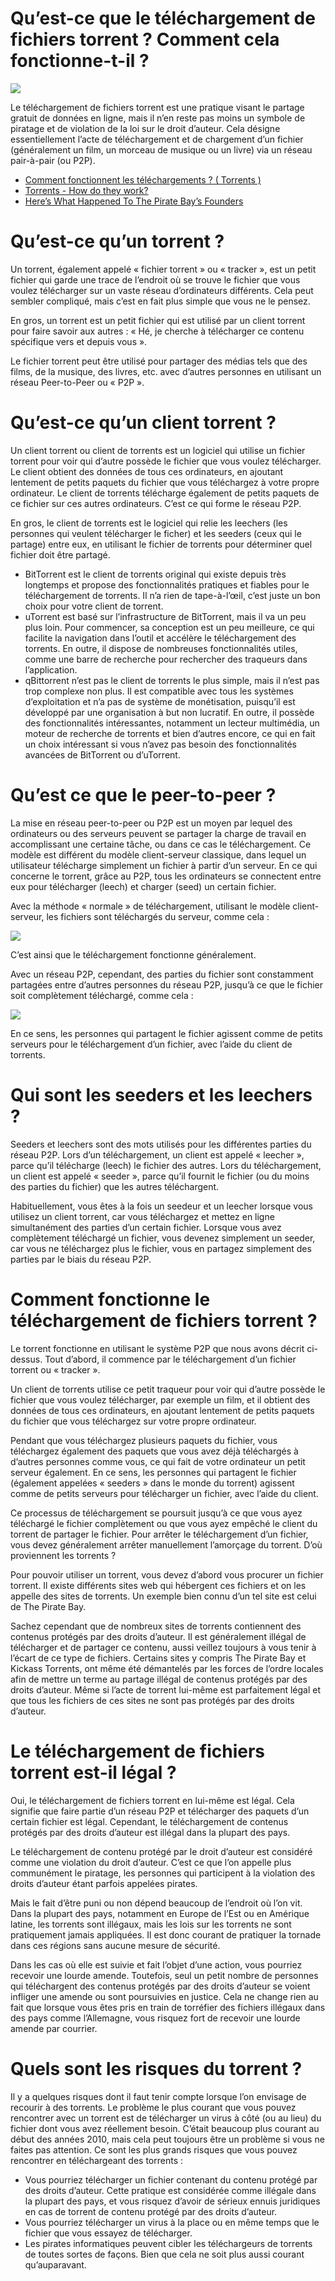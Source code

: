 # Qu’est-ce que le téléchargement de fichiers torrent ? Comment cela fonctionne-t-il ?

![](https://vpnoverview.com/wp-content/uploads/what-is-torrenting-featured-1024x512.png)

Le téléchargement de fichiers torrent est une pratique visant le partage gratuit de données en ligne, mais il n’en reste pas moins un symbole de piratage et de violation de la loi sur le droit d’auteur. Cela désigne essentiellement l’acte de téléchargement et de chargement d’un fichier (généralement un film, un morceau de musique ou un livre) via un réseau pair-à-pair (ou P2P).

- [Comment fonctionnent les téléchargements ? ( Torrents )](https://youtu.be/6rs7veukA8s)
- [Torrents - How do they work?](https://youtu.be/0H7yhTaG2FM)
- [Here’s What Happened To The Pirate Bay’s Founders](https://youtu.be/BR_v5xl4Jnw)

# Qu’est-ce qu’un torrent ?

Un torrent, également appelé « fichier torrent » ou « tracker », est un petit fichier qui garde une trace de l’endroit où se trouve le fichier que vous voulez télécharger sur un vaste réseau d’ordinateurs différents. Cela peut sembler compliqué, mais c’est en fait plus simple que vous ne le pensez.

En gros, un torrent est un petit fichier qui est utilisé par un client torrent pour faire savoir aux autres : « Hé, je cherche à télécharger ce contenu spécifique vers et depuis vous ».

Le fichier torrent peut être utilisé pour partager des médias tels que des films, de la musique, des livres, etc. avec d’autres personnes en utilisant un réseau Peer-to-Peer ou « P2P ».

# Qu’est-ce qu’un client torrent ?

Un client torrent ou client de torrents est un logiciel qui utilise un fichier torrent pour voir qui d’autre possède le fichier que vous voulez télécharger. Le client obtient des données de tous ces ordinateurs, en ajoutant lentement de petits paquets du fichier que vous téléchargez à votre propre ordinateur. Le client de torrents télécharge également de petits paquets de ce fichier sur ces autres ordinateurs. C’est ce qui forme le réseau P2P.

En gros, le client de torrents est le logiciel qui relie les leechers (les personnes qui veulent télécharger le ficher) et les seeders (ceux qui le partage) entre eux, en utilisant le fichier de torrents pour déterminer quel fichier doit être partagé.

- BitTorrent est le client de torrents original qui existe depuis très longtemps et propose des fonctionnalités pratiques et fiables pour le téléchargement de torrents. Il n’a rien de tape-à-l’œil, c’est juste un bon choix pour votre client de torrent.
- uTorrent est basé sur l’infrastructure de BitTorrent, mais il va un peu plus loin. Pour commencer, sa conception est un peu meilleure, ce qui facilite la navigation dans l’outil et accélère le téléchargement des torrents. En outre, il dispose de nombreuses fonctionnalités utiles, comme une barre de recherche pour rechercher des traqueurs dans l’application.
- qBittorrent n’est pas le client de torrents le plus simple, mais il n’est pas trop complexe non plus. Il est compatible avec tous les systèmes d’exploitation et n’a pas de système de monétisation, puisqu’il est développé par une organisation à but non lucratif. En outre, il possède des fonctionnalités intéressantes, notamment un lecteur multimédia, un moteur de recherche de torrents et bien d’autres encore, ce qui en fait un choix intéressant si vous n’avez pas besoin des fonctionnalités avancées de BitTorrent ou d’uTorrent.

# Qu’est ce que le peer-to-peer ?

La mise en réseau peer-to-peer ou P2P est un moyen par lequel des ordinateurs ou des serveurs peuvent se partager la charge de travail en accomplissant une certaine tâche, ou dans ce cas le téléchargement. Ce modèle est différent du modèle client-serveur classique, dans lequel un utilisateur télécharge simplement un fichier à partir d’un serveur. En ce qui concerne le torrent, grâce au P2P, tous les ordinateurs se connectent entre eux pour télécharger (leech) et charger (seed) un certain fichier.

Avec la méthode « normale » de téléchargement, utilisant le modèle client-serveur, les fichiers sont téléchargés du serveur, comme cela :

![](https://vpnoverview.com/wp-content/uploads/downloading-file-from-server.png)

C’est ainsi que le téléchargement fonctionne généralement.

Avec un réseau P2P, cependant, des parties du fichier sont constamment partagées entre d’autres personnes du réseau P2P, jusqu’à ce que le fichier soit complètement téléchargé, comme cela :

![](https://vpnoverview.com/wp-content/uploads/sharing-files-through-torrenting.png)

En ce sens, les personnes qui partagent le fichier agissent comme de petits serveurs pour le téléchargement d’un fichier, avec l’aide du client de torrents.

# Qui sont les seeders et les leechers ?

Seeders et leechers sont des mots utilisés pour les différentes parties du réseau P2P. Lors d’un téléchargement, un client est appelé « leecher », parce qu’il télécharge (leech) le fichier des autres. Lors du téléchargement, un client est appelé « seeder », parce qu’il fournit le fichier (ou du moins des parties du fichier) que les autres téléchargent.

Habituellement, vous êtes à la fois un seedeur et un leecher lorsque vous utilisez un client torrent, car vous téléchargez et mettez en ligne simultanément des parties d’un certain fichier. Lorsque vous avez complètement téléchargé un fichier, vous devenez simplement un seeder, car vous ne téléchargez plus le fichier, vous en partagez simplement des parties par le biais du réseau P2P.

# Comment fonctionne le téléchargement de fichiers torrent ?

Le torrent fonctionne en utilisant le système P2P que nous avons décrit ci-dessus. Tout d’abord, il commence par le téléchargement d’un fichier torrent ou « tracker ».

Un client de torrents utilise ce petit traqueur pour voir qui d’autre possède le fichier que vous voulez télécharger, par exemple un film, et il obtient des données de tous ces ordinateurs, en ajoutant lentement de petits paquets du fichier que vous téléchargez sur votre propre ordinateur.

Pendant que vous téléchargez plusieurs paquets du fichier, vous téléchargez également des paquets que vous avez déjà téléchargés à d’autres personnes comme vous, ce qui fait de votre ordinateur un petit serveur également. En ce sens, les personnes qui partagent le fichier (également appelées « seeders » dans le monde du torrent) agissent comme de petits serveurs pour télécharger un fichier, avec l’aide du client.

Ce processus de téléchargement se poursuit jusqu’à ce que vous ayez téléchargé le fichier complètement ou que vous ayez empêché le client du torrent de partager le fichier. Pour arrêter le téléchargement d’un fichier, vous devez généralement arrêter manuellement l’amorçage du torrent.
D’où proviennent les torrents ?

Pour pouvoir utiliser un torrent, vous devez d’abord vous procurer un fichier torrent. Il existe différents sites web qui hébergent ces fichiers et on les appelle des sites de torrents. Un exemple bien connu d’un tel site est celui de The Pirate Bay.

Sachez cependant que de nombreux sites de torrents contiennent des contenus protégés par des droits d’auteur. Il est généralement illégal de télécharger et de partager ce contenu, aussi veillez toujours à vous tenir à l’écart de ce type de fichiers. Certains sites y compris The Pirate Bay et Kickass Torrents, ont même été démantelés par les forces de l’ordre locales afin de mettre un terme au partage illégal de contenus protégés par des droits d’auteur. Même si l’acte de torrent lui-même est parfaitement légal et que tous les fichiers de ces sites ne sont pas protégés par des droits d’auteur.

# Le téléchargement de fichiers torrent est-il légal ?

Oui, le téléchargement de fichiers torrent en lui-même est légal. Cela signifie que faire partie d’un réseau P2P et télécharger des paquets d’un certain fichier est légal. Cependant, le téléchargement de contenus protégés par des droits d’auteur est illégal dans la plupart des pays.

Le téléchargement de contenu protégé par le droit d’auteur est considéré comme une violation du droit d’auteur. C’est ce que l’on appelle plus communément le piratage, les personnes qui participent à la violation des droits d’auteur étant parfois appelées pirates.

Mais le fait d’être puni ou non dépend beaucoup de l’endroit où l’on vit. Dans la plupart des pays, notamment en Europe de l’Est ou en Amérique latine, les torrents sont illégaux, mais les lois sur les torrents ne sont pratiquement jamais appliquées. Il est donc courant de pratiquer la tornade dans ces régions sans aucune mesure de sécurité.

Dans les cas où elle est suivie et fait l’objet d’une action, vous pourriez recevoir une lourde amende. Toutefois, seul un petit nombre de personnes qui téléchargent des contenus protégés par des droits d’auteur se voient infliger une amende ou sont poursuivies en justice. Cela ne change rien au fait que lorsque vous êtes pris en train de torréfier des fichiers illégaux dans des pays comme l’Allemagne, vous risquez fort de recevoir une lourde amende par courrier.

# Quels sont les risques du torrent ?

Il y a quelques risques dont il faut tenir compte lorsque l’on envisage de recourir à des torrents. Le problème le plus courant que vous pouvez rencontrer avec un torrent est de télécharger un virus à côté (ou au lieu) du fichier dont vous avez réellement besoin. C’était beaucoup plus courant au début des années 2010, mais cela peut toujours être un problème si vous ne faites pas attention. Ce sont les plus grands risques que vous pouvez rencontrer en téléchargeant des torrents :
- Vous pourriez télécharger un fichier contenant du contenu protégé par des droits d’auteur. Cette pratique est considérée comme illégale dans la plupart des pays, et vous risquez d’avoir de sérieux ennuis juridiques en cas de torrent de contenu protégé par des droits d’auteur.
- Vous pourriez télécharger un virus à la place ou en même temps que le fichier que vous essayez de télécharger.
- Les pirates informatiques peuvent cibler les téléchargeurs de torrents de toutes sortes de façons. Bien que cela ne soit plus aussi courant qu’auparavant.